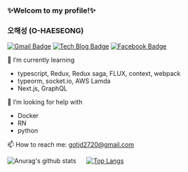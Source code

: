### ✨Welcom to my profile!✨

### 오해성 (O-HAESEONG)

[![Gmail Badge](https://img.shields.io/badge/Gmail-d14836?style=flat-square&logo=Gmail&logoColor=white&link=mailto:gotjd2720@gmail.com)](mailto:gotjd2720@gmail.com)
[![Tech Blog Badge](http://img.shields.io/badge/-Tech%20blog-black?style=flat-square&logo=github&link=https://velog.io/@alskt0419/)](https://velog.io/@alskt0419/)
[![Facebook Badge](https://img.shields.io/badge/facebook-1877f2?style=flat-square&logo=facebook&logoColor=white&link=https://www.facebook.com/profile.php?id=100009118698253&ref=bookmarks)](https://www.facebook.com/profile.php?id=100009118698253&ref=bookmarks)


<!--
**ohaeseong/ohaeseong** is a ✨ _special_ ✨ repository because its `README.md` (this file) appears on your GitHub profile.

Here are some ideas to get you started:

- 🔭 I’m currently working on ...
- 👯 I’m looking to collaborate on ...
- 🤔 I’m looking for help with ...
- 💬 Ask me about ...
- 📫 How to reach me: ...
- 😄 Pronouns: ...
- ⚡ Fun fact: ...
-->

🌱 I’m currently learning 
- typescript, Redux, Redux saga, FLUX, context, webpack
- typeorm, socket.io, AWS Lamda
- Next.js, GraphQL

👋 I’m looking for help with
- Docker
- RN
- python

📫 How to reach me: gotjd2720@gmail.com


![Anurag's github stats](https://github-readme-stats.vercel.app/api?username=ohaeseong&show_icons=true)
&nbsp;&nbsp;&nbsp;&nbsp;
[![Top Langs](https://github-readme-stats.vercel.app/api/top-langs/?username=ohaeseong&langs_count=5&layout=compact)](https://github.com/ohaeseong)

